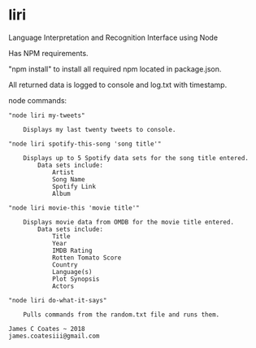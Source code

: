 # liri
Language Interpretation and Recognition Interface using Node

Has NPM requirements.

"npm install" to install all required npm located in package.json.

All returned data is logged to console and log.txt with timestamp.

node commands:

    "node liri my-tweets"

        Displays my last twenty tweets to console.

    "node liri spotify-this-song 'song title'"

        Displays up to 5 Spotify data sets for the song title entered.
            Data sets include:
                Artist
                Song Name
                Spotify Link
                Album

    "node liri movie-this 'movie title'"

        Displays movie data from OMDB for the movie title entered.
            Data sets include:
                Title
                Year
                IMDB Rating
                Rotten Tomato Score
                Country
                Language(s)
                Plot Synopsis
                Actors

    "node liri do-what-it-says"

        Pulls commands from the random.txt file and runs them.

    James C Coates ~ 2018
    james.coatesiii@gmail.com






